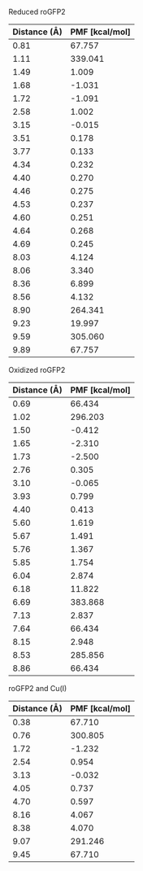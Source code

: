 Reduced roGFP2

| Distance (Å) | PMF [kcal/mol] |
|-----------|-----------|
| 0.81 | 67.757 |
| 1.11 | 339.041 |
| 1.49 | 1.009 |
| 1.68 | -1.031 |
| 1.72 | -1.091 |
| 2.58 | 1.002 |
| 3.15 | -0.015 |
| 3.51 | 0.178 |
| 3.77 | 0.133 |
| 4.34 | 0.232 |
| 4.40 | 0.270 |
| 4.46 | 0.275 |
| 4.53 | 0.237 |
| 4.60 | 0.251 |
| 4.64 | 0.268 |
| 4.69 | 0.245 |
| 8.03 | 4.124 |
| 8.06 | 3.340 |
| 8.36 | 6.899 |
| 8.56 | 4.132 |
| 8.90 | 264.341 |
| 9.23 | 19.997 |
| 9.59 | 305.060 |
| 9.89 | 67.757 |

Oxidized roGFP2

| Distance (Å) | PMF [kcal/mol] |
|-----------|-----------|
| 0.69 | 66.434 |
| 1.02 | 296.203 |
| 1.50 | -0.412 |
| 1.65 | -2.310 |
| 1.73 | -2.500 |
| 2.76 | 0.305 |
| 3.10 | -0.065 |
| 3.93 | 0.799 |
| 4.40 | 0.413 |
| 5.60 | 1.619 |
| 5.67 | 1.491 |
| 5.76 | 1.367 |
| 5.85 | 1.754 |
| 6.04 | 2.874 |
| 6.18 | 11.822 |
| 6.69 | 383.868 |
| 7.13 | 2.837 |
| 7.64 | 66.434 |
| 8.15 | 2.948 |
| 8.53 | 285.856 |
| 8.86 | 66.434 |

roGFP2 and Cu(I)

| Distance (Å) | PMF [kcal/mol] |
|-----------|-----------|
| 0.38 | 67.710 |
| 0.76 | 300.805 |
| 1.72 | -1.232 |
| 2.54 | 0.954 |
| 3.13 | -0.032 |
| 4.05 | 0.737 |
| 4.70 | 0.597 |
| 8.16 | 4.067 |
| 8.38 | 4.070 |
| 9.07 | 291.246 |
| 9.45 | 67.710 |
